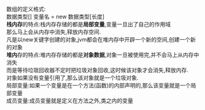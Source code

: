 数组的定义格式:  
数据类型[] 变量名 = new 数据类型[长度]  
**栈内存**的特点:栈内存存储的都是**局部变量**,变量一旦出了自己的作用域  
那么马上会从内存中消失,释放内存空间.  
凡是以new关键字创建的对象,jvm都会在堆内存中开辟一个新的空间,创建一个新的对象  
**堆内**存的特点:堆内存存储的都是**对象数据**,对象一旦被使用完,并不会马上从内存中消失  
而是等待垃圾回收器不定时把垃圾对象回收,这时候该对象才会消失,释放内存.  
对象如果没有变量引用了,那么该对象就是一个垃圾对象.  
局部变量:如果一个变量是在一个方法(函数)的内部声明的,那么该变量就是一个局部变量  
成员变量:成员变量就是定义在方法之外,类之内的变量  
